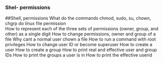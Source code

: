 
### Shel- permissions
##Shell, permissions
What do the commands chmod, sudo, su, chown, chgrp do linux file permission  
How to represent each of the three sets of permissions (owner, group, and other) as a single digit
How to change permissions, owner and group of a file Why cant a normal user chown a file
How to run a command with root privileges
How to change user ID or become superuser
How to create a user
How to create a group
How to print real and effective user and group IDs
How to print the groups a user is in
How to print the effective userid
